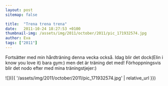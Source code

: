```yaml
---
layout: post
sitemap: false

title:  "Trena trena trena"
date:   2011-10-24 18:27:53 +0100
thumbnail-img: /assets/img/2011/october/2011/pic_171932574.jpg
author: Eva
tags: ["2011"]
---
```


Fortsätter med min hårdträning denna vecka också. Idag blir det dock(Elin i know you love it) bara gym:) men det är träning det med! Förhoppningsvis blir det nodo efter med mina träningstjejer:)

![]({{ '/assets/img/2011/october/2011/pic_171932574.jpg'  | relative_url }})

